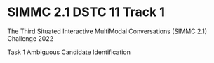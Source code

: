 # SIMMC 2.1 DSTC 11 Track 1

The Third Situated Interactive MultiModal Conversations (SIMMC 2.1) Challenge 2022

Task 1 Ambiguous Candidate Identification
